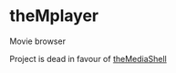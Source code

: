 theMplayer
==========

Movie browser

Project is dead in favour of [theMediaShell](https://github.com/themylogin/theMediaShell)
